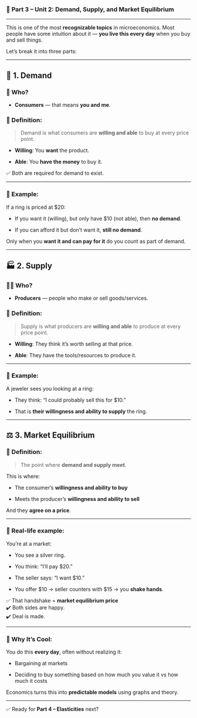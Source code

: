 ### 📙 **Part 3 – Unit 2: Demand, Supply, and Market Equilibrium**

---

This is one of the most **recognizable topics** in microeconomics. Most people have some intuition about it — **you live this every day** when you buy and sell things.

Let’s break it into three parts:

---

## 🛒 1. **Demand**

### 🧍 Who?

- **Consumers** — that means **you and me**.
    

### 📖 Definition:

> Demand is what consumers are **willing and able** to buy at every price point.

- **Willing**: You **want** the product.
    
- **Able**: You **have the money** to buy it.
    

✅ Both are required for demand to exist.

---

### 📌 Example:

If a ring is priced at $20:

- If you want it (willing), but only have $10 (not able), then **no demand**.
    
- If you can afford it but don’t want it, **still no demand**.
    

Only when you **want it and can pay for it** do you count as part of demand.

---

## 🏭 2. **Supply**

### 🧑‍🔧 Who?

- **Producers** — people who make or sell goods/services.
    

### 📖 Definition:

> Supply is what producers are **willing and able** to produce at every price point.

- **Willing**: They think it’s worth selling at that price.
    
- **Able**: They have the tools/resources to produce it.
    

---

### 📌 Example:

A jeweler sees you looking at a ring:

- They think: “I could probably sell this for $10.”
    
- That is **their willingness and ability to supply** the ring.
    

---

## ⚖️ 3. **Market Equilibrium**

### 📖 Definition:

> The point where **demand and supply meet**.

This is where:

- The consumer’s **willingness and ability to buy**
    
- Meets the producer’s **willingness and ability to sell**
    

And they **agree on a price**.

---

### 🤝 Real-life example:

You’re at a market:

- You see a silver ring.
    
- You think: “I’ll pay $20.”
    
- The seller says: “I want $10.”
    
- You offer $10 → seller counters with $15 → you **shake hands**.
    

✅ That handshake = **market equilibrium price**  
✔️ Both sides are happy.  
✔️ Deal is made.

---

### 🔁 Why It’s Cool:

You do this **every day**, often without realizing it:

- Bargaining at markets
    
- Deciding to buy something based on how much you value it vs how much it costs
    

Economics turns this into **predictable models** using graphs and theory.

---

✅ Ready for **Part 4 – Elasticities** next?